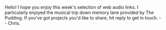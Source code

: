 Hello! I hope you enjoy this week's selection of web audio links. I particularly enjoyed the musical trip down memory lane provided by The Pudding. If you've got projects you'd like to share, hit reply to get in touch. -- Chris.
